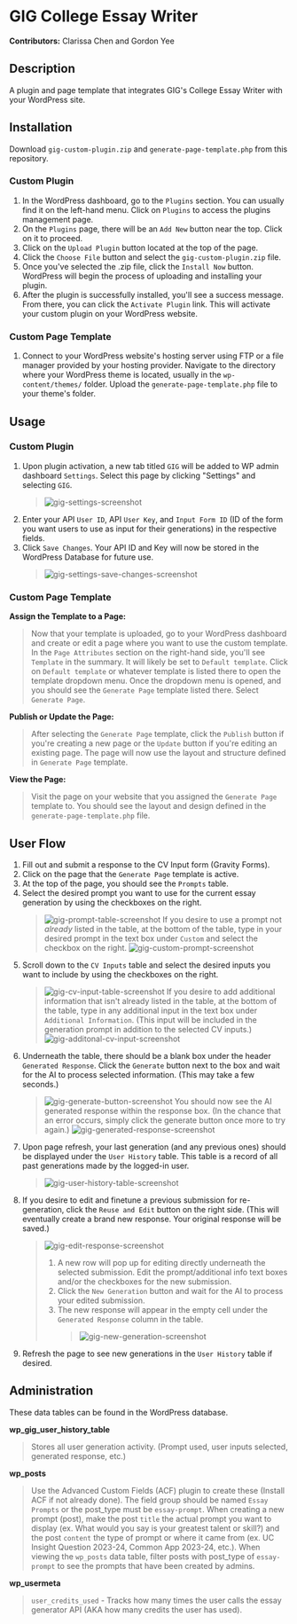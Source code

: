 # GIG College Essay Writer

**Contributors:** Clarissa Chen and Gordon Yee

## Description

A plugin and page template that integrates GIG's College Essay Writer with your WordPress site.

## Installation

Download `gig-custom-plugin.zip` and `generate-page-template.php` from this repository.

### Custom Plugin

1. In the WordPress dashboard, go to the `Plugins` section. You can usually find it on the left-hand menu. Click on `Plugins` to access the plugins management page.
2. On the `Plugins` page, there will be an `Add New` button near the top. Click on it to proceed.
3. Click on the `Upload Plugin` button located at the top of the page.
4. Click the `Choose File` button and select the `gig-custom-plugin.zip` file.
5. Once you've selected the .zip file, click the `Install Now` button. WordPress will begin the process of uploading and installing your plugin.
6. After the plugin is successfully installed, you'll see a success message. From there, you can click the `Activate Plugin` link. This will activate your custom plugin on your WordPress website.

### Custom Page Template

1. Connect to your WordPress website's hosting server using FTP or a file manager provided by your hosting provider. Navigate to the directory where your WordPress theme is located, usually in the `wp-content/themes/` folder. Upload the `generate-page-template.php` file to your theme's folder.

## Usage

### Custom Plugin

1. Upon plugin activation, a new tab titled `GIG` will be added to WP admin dashboard `Settings`. Select this page by clicking "Settings" and selecting `GIG`.
    > ![gig-settings-screenshot](screenshots/gig-settings.png)
2. Enter your API `User ID`, API `User Key`, and `Input Form ID` (ID of the form you want users to use as input for their generations) in the respective fields.
3. Click `Save Changes`. Your API ID and Key will now be stored in the WordPress Database for future use.
    > ![gig-settings-save-changes-screenshot](screenshots/gig-settings-save-changes.png)

### Custom Page Template

**Assign the Template to a Page:** <br>

> Now that your template is uploaded, go to your WordPress dashboard and create or edit a page where you want to use the custom template. In the `Page Attributes` section on the right-hand side, you'll see `Template` in the summary. It will likely be set to `Default template`. Click on `Default template` or whatever template is listed there to open the template dropdown menu. Once the dropdown menu is opened, and you should see the `Generate Page` template listed there. Select `Generate Page`.

**Publish or Update the Page:** <br>

> After selecting the `Generate Page` template, click the `Publish` button if you're creating a new page or the `Update` button if you're editing an existing page. The page will now use the layout and structure defined in `Generate Page` template.

**View the Page:** <br>

> Visit the page on your website that you assigned the `Generate Page` template to. You should see the layout and design defined in the `generate-page-template.php` file.

## User Flow

1. Fill out and submit a response to the CV Input form (Gravity Forms).
2. Click on the page that the `Generate Page` template is active.
3. At the top of the page, you should see the `Prompts` table.
4. Select the desired prompt you want to use for the current essay generation by using the checkboxes on the right.
    > ![gig-prompt-table-screenshot](screenshots/gig-prompt-table.png)
    > If you desire to use a prompt not _already_ listed in the table, at the bottom of the table, type in your desired prompt in the text box under `Custom` and select the checkbox on the right.
    > ![gig-custom-prompt-screenshot](screenshots/gig-custom-prompt.png)
5. Scroll down to the `CV Inputs` table and select the desired inputs you want to include by using the checkboxes on the right.
    > ![gig-cv-input-table-screenshot](screenshots/gig-cv-input.png)
    > If you desire to add additional information that isn't already listed in the table, at the bottom of the table, type in any additional input in the text box under `Additional Information`. (This input will be included in the generation prompt in addition to the selected CV inputs.)
    > ![gig-additonal-cv-input-screenshot](screenshots/gig-cv-additional.png)
6. Underneath the table, there should be a blank box under the header `Generated Response`. Click the `Generate` button next to the box and wait for the AI to process selected information. (This may take a few seconds.)
    > ![gig-generate-button-screenshot](screenshots/gig-generate-button.png)
    > You should now see the AI generated response within the response box. (In the chance that an error occurs, simply click the generate button once more to try again.)
    > ![gig-generated-response-screenshot](screenshots/gig-generated-response.png)
7. Upon page refresh, your last generation (and any previous ones) should be displayed under the `User History` table. This table is a record of all past generations made by the logged-in user.
    > ![gig-user-history-table-screenshot](screenshots/gig-user-history-table.png)
8. If you desire to edit and finetune a previous submission for re-generation, click the `Reuse and Edit` button on the right side. (This will eventually create a brand new response. Your original response will be saved.)
    > ![gig-edit-response-screenshot](screenshots/gig-edit-response.png)
    >
    > 1. A new row will pop up for editing directly underneath the selected submission. Edit the prompt/additional info text boxes and/or the checkboxes for the new submission.
    > 2. Click the `New Generation` button and wait for the AI to process your edited submission.
    > 3. The new response will appear in the empty cell under the `Generated Response` column in the table.
    >     > ![gig-new-generation-screenshot](screenshots/gig-new-generation.png)
9. Refresh the page to see new generations in the `User History` table if desired.

## Administration

These data tables can be found in the WordPress database.

**wp_gig_user_history_table**

> Stores all user generation activity. (Prompt used, user inputs selected, generated response, etc.)

**wp_posts**

> Use the Advanced Custom Fields (ACF) plugin to create these (Install ACF if not already done). The field group should be named `Essay Prompts` or the post_type must be `essay-prompt`. When creating a new prompt (post), make the post `title` the actual prompt you want to display (ex. What would you say is your greatest talent or skill?) and the post `content` the type of prompt or where it came from (ex. UC Insight Question 2023-24, Common App 2023-24, etc.). When viewing the `wp_posts` data table, filter posts with post_type of `essay-prompt` to see the prompts that have been created by admins.

**wp_usermeta**

> `user_credits_used` - Tracks how many times the user calls the essay generator API (AKA how many credits the user has used).
